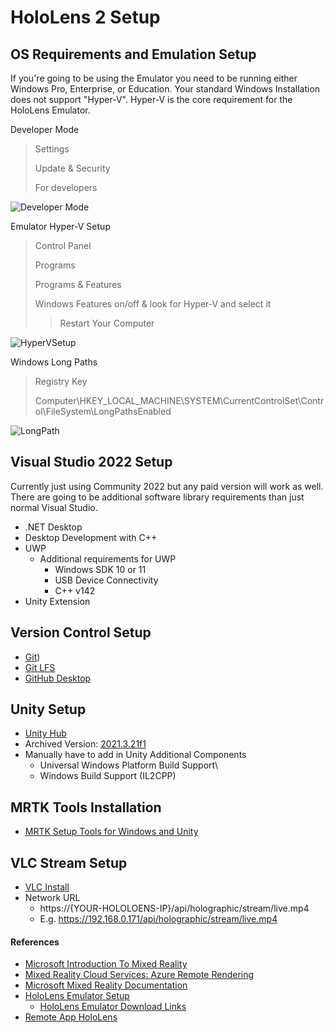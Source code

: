 # HoloLens 2 Setup

## OS Requirements and Emulation Setup

If you're going to be using the Emulator you need to be running either Windows Pro, Enterprise, or Education. Your standard Windows Installation does not support "Hyper-V". Hyper-V is the core requirement for the HoloLens Emulator.

Developer Mode
> Settings
>
> Update & Security
>
> For developers

![Developer Mode](./Images/WindowsDeveloperMode.png)

Emulator Hyper-V Setup
> Control Panel
>
> Programs
>
> Programs & Features
>
> Windows Features on/off & look for Hyper-V and select it
>> Restart Your Computer

![HyperVSetup](./Images/HyperVSetup.png)

Windows Long Paths
> Registry Key
>
> Computer\HKEY_LOCAL_MACHINE\SYSTEM\CurrentControlSet\Control\FileSystem\LongPathsEnabled

![LongPath](./Images/LongPaths.png)

## Visual Studio 2022 Setup

Currently just using Community 2022 but any paid version will work as well. There are going to be additional software library requirements than just normal Visual Studio.

- .NET Desktop
- Desktop Development with C++
- UWP
  - Additional requirements for UWP
    - Windows SDK 10 or 11
    - USB Device Connectivity
    - C++ v142
- Unity Extension

## Version Control Setup

- [Git](https://git-scm.com/downloads))
- [Git LFS](https://git-lfs.com/)
- [GitHub Desktop](https://desktop.github.com/)

## Unity Setup

- [Unity Hub](https://unity.com/download)
- Archived Version: [2021.3.21f1](https://unity.com/releases/editor/qa/lts-releases?version=2021.3)
- Manually have to add in Unity Additional Components
  - Universal Windows Platform Build Support\
  - Windows Build Support (IL2CPP)

## MRTK Tools Installation

- [MRTK Setup Tools for Windows and Unity](https://learn.microsoft.com/en-us/windows/mixed-reality/develop/unity/new-openxr-project-with-mrtk)


## VLC Stream Setup

- [VLC Install ](https://get.videolan.org/vlc/3.0.18/win64/vlc-3.0.18-win64.exe)
- Network URL
  - https://{YOUR-HOLOLOENS-IP}/api/holographic/stream/live.mp4
  - E.g. https://192.168.0.171/api/holographic/stream/live.mp4

#### References

- [Microsoft Introduction To Mixed Reality](https://learn.microsoft.com/en-us/training/modules/intro-to-mixed-reality/)
- [Mixed Reality Cloud Services: Azure Remote Rendering](https://azure.microsoft.com/en-us/products/remote-rendering)
- [Microsoft Mixed Reality Documentation](https://learn.microsoft.com/en-us/windows/mixed-reality/?utm_source=developermscom)
- [HoloLens Emulator Setup](https://learn.microsoft.com/en-us/windows/mixed-reality/develop/advanced-concepts/using-the-hololens-emulator)
  - [HoloLens Emulator Download Links]([Title](https://learn.microsoft.com/en-us/windows/mixed-reality/develop/advanced-concepts/hololens-emulator-archive))
- [Remote App HoloLens](https://learn.microsoft.com/en-us/training/modules/pc-holographic-remoting-tutorials/)